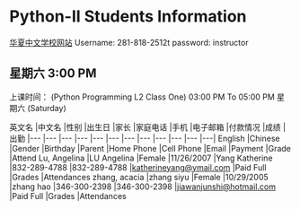 # Python-II Students Information

[华夏中文学校网站](https://www.houstonhuaxia.org)
Username: 281-818-2512t
password: instructor

## 星期六 3:00 PM
上课时间： (Python Programming L2 Class One)    03:00 PM To 05:00 PM    星期六 (Saturday) 

英文名	|中文名	|性别	|出生日	|家长	|家庭电话	|手机	|电子邮箱	|付款情况	|成绩	|出勤
|--- |--- |--- |--- |--- |--- |--- |--- |--- |--- |--- |---|
English	|Chinese	|Gender	|Birthday	|Parent	|Home Phone	|Cell Phone	|Email	|Payment	|Grade	|Attend
Lu, Angelina	|LU Angelina	|Female	|11/26/2007 |Yang Katherine	|832-289-4788	|832-289-4788	|katherineyang@ymail.com	|Paid Full	|Grades	|Attendances
zhang, acacia	|zhang siyu	|Female	|10/29/2005 |zhang hao	|346-300-2398	|346-300-2398	|jiawanjunshi@hotmail.com	|Paid Full	|Grades	|Attendances